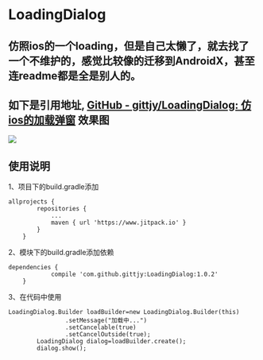 LoadingDialog
==
仿照ios的一个loading，但是自己太懒了，就去找了一个不维护的，感觉比较像的迁移到AndroidX，甚至连readme都是全是别人的。
--
如下是引用地址,
[GitHub - gittjy/LoadingDialog: 仿ios的加载弹窗](https://github.com/gittjy/LoadingDialog)
效果图
--
![](https://github.com/hongwang311/LoadingDialog/tree/main/demogif/自定义加载Dialog.gif)  



使用说明
--
1、项目下的build.gradle添加

```
allprojects {
		repositories {
			...
			maven { url 'https://www.jitpack.io' }
		}
	}
```
2、模块下的build.gradle添加依赖

```
dependencies {
	        compile 'com.github.gittjy:LoadingDialog:1.0.2'
	}
```
3、在代码中使用

```
LoadingDialog.Builder loadBuilder=new LoadingDialog.Builder(this)
                .setMessage("加载中...")
                .setCancelable(true)
                .setCancelOutside(true);
        LoadingDialog dialog=loadBuilder.create();
        dialog.show();
```

